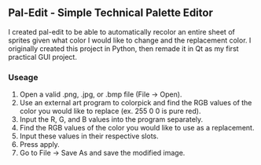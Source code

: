 <h2>Pal-Edit - Simple Technical Palette Editor</h2>
<p>I created pal-edit to be able to automatically recolor an entire sheet of sprites given what color I would like to change and the replacement color. I originally created this project in Python, then remade it in Qt as my first practical GUI project.</p>

<h3>Useage</h3>
<ol>
  <li>Open a valid .png, .jpg, or .bmp file (File -> Open).</li>
  <li>Use an external art program to colorpick and find the RGB values of the color you would like to replace (ex. 255 0 0 is pure red).</li>
  <li>Input the R, G, and B values into the program separately.</li>
  <li>Find the RGB values of the color you would like to use as a replacement.</li>
  <li>Input these values in their respective slots.</li>
  <li>Press apply.</li>
  <li>Go to File -> Save As and save the modified image.</li>
</ol>
